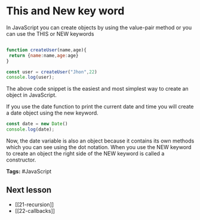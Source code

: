 # This and New key word
In JavaScript you can create objects by using the value-pair method or you can use the THIS or NEW keywords

```jsx

function createUser(name,age){
 return {name:name,age:age}
}

const user = createUser("Jhon",22)
console.log(user);

```

The above code snippet is the easiest and most simplest way to create an object in JavaScript.

If you use the date function to print the current date and time you will create a date object using the new keyword.

```jsx
const date = new Date()
console.log(date);
```

Now, the date variable is also an object because it contains its own methods which you can see using the dot notation. When you use the NEW keyword to create an object the right side of the NEW keyword is called a constructor. 

**Tags:** #JavaScript 

## Next lesson
- [[21-recursion]]
- [[22-callbacks]]